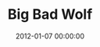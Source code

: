 ---
layout: series
series: "Big Bad Wolf"
permalink: "/big-bad-wolf/"
title: Big Bad Wolf
date: 2012-01-07 00:00:00
endDate: 2012-01-28 00:00:00
description: "We can learn a lot from the pigs. We can build a financial life out of sticks and strawor we can build with bricks by making wise financial choices. Because that smooth-talking big, bad wolf is always ready to pick a fight. Join us in January as we talk about the power of money and how to keep the wolf at bay."
src: "http://s3.amazonaws.com/crossroads-media/images/legacy/content/BBW_90x90.jpg"
---